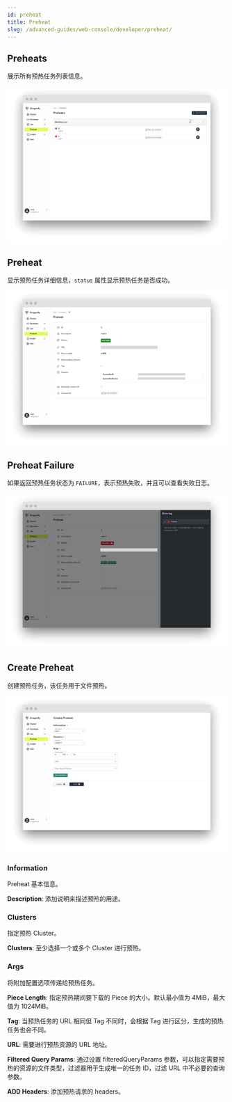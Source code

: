 ```yaml
---
id: preheat
title: Preheat
slug: /advanced-guides/web-console/developer/preheat/
---
```


## Preheats

展示所有预热任务列表信息。

![preheats](../../../resource/advanced-guides/preheat/preheats.png)

## Preheat

显示预热任务详细信息，`status` 属性显示预热任务是否成功。

![preheat](../../../resource/advanced-guides/preheat/success-preheat.png)

## Preheat Failure

如果返回预热任务状态为 `FAILURE`，表示预热失败，并且可以查看失败日志。

![preheat-failure](../../../resource/advanced-guides/preheat/failure-preheat.png)

## Create Preheat

创建预热任务，该任务用于文件预热。

![create-preheat](../../../resource/advanced-guides/preheat/create-preheat.png)

### Information

Preheat 基本信息。

**Description**: 添加说明来描述预热的用途。

### Clusters

指定预热 Cluster。

**Clusters**: 至少选择一个或多个 Cluster 进行预热。

### Args

将附加配置选项传递给预热任务。

**Piece Length**: 指定预热期间要下载的 Piece 的大小。默认最小值为 4MiB，最大值为 1024MiB。

**Tag**: 当预热任务的 URL 相同但 Tag 不同时，会根据 Tag 进行区分，生成的预热任务也会不同。

**URL**: 需要进行预热资源的 URL 地址。

**Filtered Query Params**: 通过设置 filteredQueryParams 参数，可以指定需要预热的资源的文件类型，过滤器用于生成唯一的任务 ID，过滤 URL 中不必要的查询参数。

**ADD Headers**: 添加预热请求的 headers。
